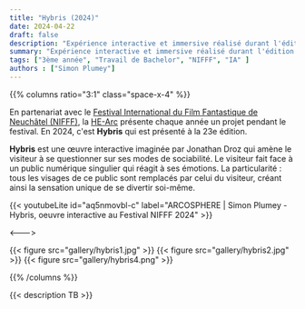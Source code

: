 ```yaml
---
title: "Hybris (2024)"
date: 2024-04-22
draft: false
description: "Expérience interactive et immersive réalisé durant l'édition 2024 du NIFFF"
summary: "Expérience interactive et immersive réalisé durant l'édition 2024 du NIFFF"
tags: ["3ème année", "Travail de Bachelor", "NIFFF", "IA" ]
authors : ["Simon Plumey"]
---
```


{{% columns ratio="3:1" class="space-x-4" %}} <!-- begin columns block -->

En partenariat avec le [Festival International du Film Fantastique de Neuchâtel (NIFFF)](https://nifff.ch/), 
la [HE-Arc](https://www.he-arc.ch/) présente chaque année un projet pendant le festival. En 2024, c'est **Hybris** qui est présenté à la 23e édition.

**Hybris** est une œuvre interactive imaginée par Jonathan Droz qui amène le visiteur à se questionner sur ses modes de sociabilité. 
Le visiteur fait face à un public numérique singulier qui réagit à ses émotions. 
La particularité : tous les visages de ce public sont remplacés par celui du visiteur, créant ainsi la sensation unique de se divertir soi-même.

{{< youtubeLite id="aq5nmovbl-c" label="ARCOSPHERE | Simon Plumey - Hybris, oeuvre interactive au Festival NIFFF 2024" >}}

<---> <!-- magic separator, between columns -->

<div class="[&>figure]:my-4">
{{< figure
src="gallery/hybris1.jpg"
>}}
{{< figure
src="gallery/hybris2.jpg"
>}}
{{< figure
src="gallery/hybris4.png"
>}}
</div>


{{% /columns %}}

{{< description TB >}}

